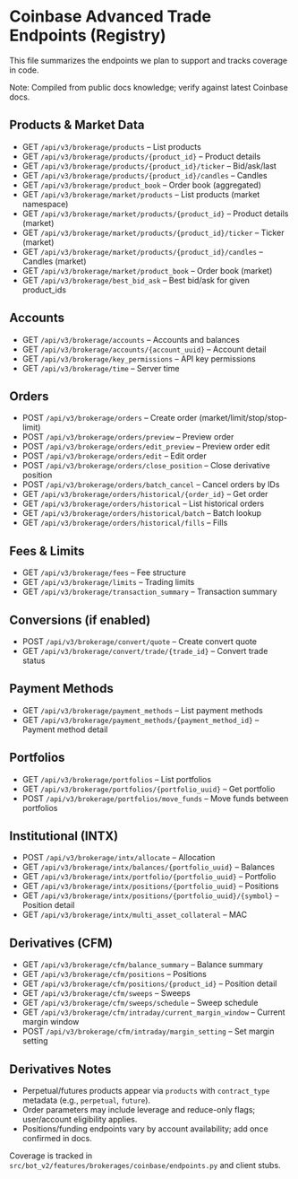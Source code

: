# Coinbase Advanced Trade Endpoints (Registry)

This file summarizes the endpoints we plan to support and tracks coverage in code.

Note: Compiled from public docs knowledge; verify against latest Coinbase docs.

## Products & Market Data
- GET `/api/v3/brokerage/products` – List products
- GET `/api/v3/brokerage/products/{product_id}` – Product details
- GET `/api/v3/brokerage/products/{product_id}/ticker` – Bid/ask/last
- GET `/api/v3/brokerage/products/{product_id}/candles` – Candles
- GET `/api/v3/brokerage/product_book` – Order book (aggregated)
- GET `/api/v3/brokerage/market/products` – List products (market namespace)
- GET `/api/v3/brokerage/market/products/{product_id}` – Product details (market)
- GET `/api/v3/brokerage/market/products/{product_id}/ticker` – Ticker (market)
- GET `/api/v3/brokerage/market/products/{product_id}/candles` – Candles (market)
- GET `/api/v3/brokerage/market/product_book` – Order book (market)
- GET `/api/v3/brokerage/best_bid_ask` – Best bid/ask for given product_ids

## Accounts
- GET `/api/v3/brokerage/accounts` – Accounts and balances
- GET `/api/v3/brokerage/accounts/{account_uuid}` – Account detail
- GET `/api/v3/brokerage/key_permissions` – API key permissions
- GET `/api/v3/brokerage/time` – Server time

## Orders
- POST `/api/v3/brokerage/orders` – Create order (market/limit/stop/stop-limit)
- POST `/api/v3/brokerage/orders/preview` – Preview order
- POST `/api/v3/brokerage/orders/edit_preview` – Preview order edit
- POST `/api/v3/brokerage/orders/edit` – Edit order
- POST `/api/v3/brokerage/orders/close_position` – Close derivative position
- POST `/api/v3/brokerage/orders/batch_cancel` – Cancel orders by IDs
- GET `/api/v3/brokerage/orders/historical/{order_id}` – Get order
- GET `/api/v3/brokerage/orders/historical` – List historical orders
- GET `/api/v3/brokerage/orders/historical/batch` – Batch lookup
- GET `/api/v3/brokerage/orders/historical/fills` – Fills

## Fees & Limits
- GET `/api/v3/brokerage/fees` – Fee structure
- GET `/api/v3/brokerage/limits` – Trading limits
- GET `/api/v3/brokerage/transaction_summary` – Transaction summary

## Conversions (if enabled)
- POST `/api/v3/brokerage/convert/quote` – Create convert quote
- GET `/api/v3/brokerage/convert/trade/{trade_id}` – Convert trade status

## Payment Methods
- GET `/api/v3/brokerage/payment_methods` – List payment methods
- GET `/api/v3/brokerage/payment_methods/{payment_method_id}` – Payment method detail

## Portfolios
- GET `/api/v3/brokerage/portfolios` – List portfolios
- GET `/api/v3/brokerage/portfolios/{portfolio_uuid}` – Get portfolio
- POST `/api/v3/brokerage/portfolios/move_funds` – Move funds between portfolios

## Institutional (INTX)
- POST `/api/v3/brokerage/intx/allocate` – Allocation
- GET `/api/v3/brokerage/intx/balances/{portfolio_uuid}` – Balances
- GET `/api/v3/brokerage/intx/portfolio/{portfolio_uuid}` – Portfolio
- GET `/api/v3/brokerage/intx/positions/{portfolio_uuid}` – Positions
- GET `/api/v3/brokerage/intx/positions/{portfolio_uuid}/{symbol}` – Position detail
- GET `/api/v3/brokerage/intx/multi_asset_collateral` – MAC

## Derivatives (CFM)
- GET `/api/v3/brokerage/cfm/balance_summary` – Balance summary
- GET `/api/v3/brokerage/cfm/positions` – Positions
- GET `/api/v3/brokerage/cfm/positions/{product_id}` – Position detail
- GET `/api/v3/brokerage/cfm/sweeps` – Sweeps
- GET `/api/v3/brokerage/cfm/sweeps/schedule` – Sweep schedule
- GET `/api/v3/brokerage/cfm/intraday/current_margin_window` – Current margin window
- POST `/api/v3/brokerage/cfm/intraday/margin_setting` – Set margin setting

## Derivatives Notes
- Perpetual/futures products appear via `products` with `contract_type` metadata (e.g., `perpetual`, `future`).
- Order parameters may include leverage and reduce-only flags; user/account eligibility applies.
- Positions/funding endpoints vary by account availability; add once confirmed in docs.

Coverage is tracked in `src/bot_v2/features/brokerages/coinbase/endpoints.py` and client stubs.
